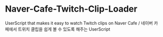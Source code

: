 # Naver-Cafe-Twitch-Clip-Loader
UserScript that makes it easy to watch Twitch clips on Naver Cafe / 네이버 카페에서 트위치 클립을 쉽게 볼 수 있도록 해주는 UserScript
